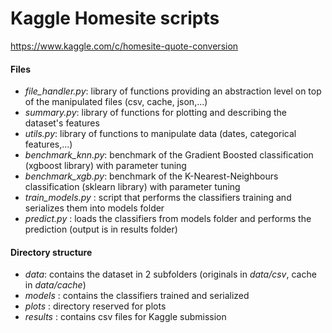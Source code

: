 # Kaggle Homesite scripts

https://www.kaggle.com/c/homesite-quote-conversion

#### Files

* _file_handler.py_: library of functions providing an abstraction level on top of the manipulated files (csv, cache, json,...)
* _summary.py_: library of functions for plotting and describing the dataset's features
* _utils.py_: library of functions to manipulate data (dates, categorical features,...)
* _benchmark_knn.py_: benchmark of the Gradient Boosted classification (xgboost library) with parameter tuning
* _benchmark_xgb.py_: benchmark of the K-Nearest-Neighbours classification (sklearn library) with parameter tuning
* _train_models.py_ : script that performs the classifiers training and serializes them into models folder
* _predict.py_ : loads the classifiers from models folder and performs the prediction (output is in results folder)

#### Directory structure

* _data_: contains the dataset in 2 subfolders (originals in _data/csv_, cache in _data/cache_)
* _models_ : contains the classifiers trained and serialized
* _plots_ : directory reserved for plots
* _results_ : contains csv files for Kaggle submission

